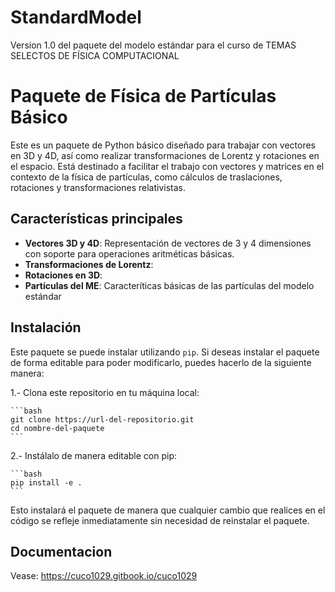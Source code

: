 # StandardModel
Version 1.0 del paquete del modelo estándar para el curso de TEMAS SELECTOS DE FÍSICA COMPUTACIONAL

# Paquete de Física de Partículas Básico

Este es un paquete de Python básico diseñado para trabajar con vectores en 3D y 4D, así como realizar transformaciones de Lorentz y rotaciones en el espacio. Está destinado a facilitar el trabajo con vectores y matrices en el contexto de la física de partículas, como cálculos de traslaciones, rotaciones y transformaciones relativistas.

## Características principales

- **Vectores 3D y 4D**: Representación de vectores de 3 y 4 dimensiones con soporte para operaciones aritméticas básicas.
- **Transformaciones de Lorentz**:
- **Rotaciones en 3D**:
- **Partículas del ME**: Caracteríticas básicas de las partículas del modelo estándar
  
## Instalación

Este paquete se puede instalar utilizando `pip`. Si deseas instalar el paquete de forma editable para poder modificarlo, puedes hacerlo de la siguiente manera:

1.- Clona este repositorio en tu máquina local:

    ```bash
    git clone https://url-del-repositorio.git
    cd nombre-del-paquete
    ```

2.- Instálalo de manera editable con pip:

    ```bash
    pip install -e .
    ```

Esto instalará el paquete de manera que cualquier cambio que realices en el código se refleje inmediatamente sin necesidad de reinstalar el paquete.

## Documentacion

Vease: https://cuco1029.gitbook.io/cuco1029

